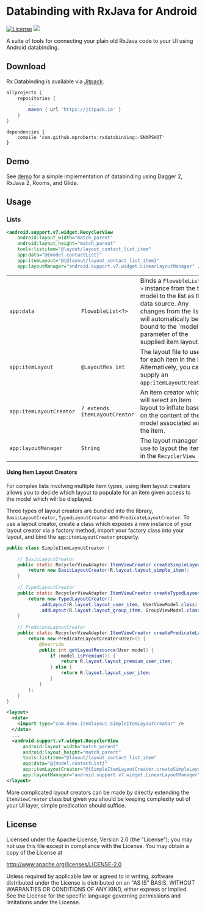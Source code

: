 # Databinding with RxJava for Android

[![License](https://img.shields.io/badge/License-Apache%202.0-blue.svg)](https://opensource.org/licenses/Apache-2.0)
[![](https://jitpack.io/v/mproberts/rxdatabinding.svg)](https://jitpack.io/#mproberts/rxdatabinding)

A suite of tools for connecting your plain old RxJava code to your UI using Android databinding.

## Download

Rx Databinding is available via [Jitpack](https://jitpack.io/#mproberts/rxdatabinding).

```groovy
allprojects {
    repositories {
        ...
        maven { url 'https://jitpack.io' }
    }
}
```

```
dependencies {
    compile 'com.github.mproberts:rxdatabinding:-SNAPSHOT'
}
```

## Demo

See [demo](demo) for a simple implementation of databinding using Dagger 2, RxJava 2, Rooms, and Glide.

## Usage

### Lists

```xml
<android.support.v7.widget.RecyclerView
    android:layout_width="match_parent"
    android:layout_height="match_parent"
    tools:listitem="@layout/layout_contact_list_item"
    app:data="@{model.contactList}"
    app:itemLayout="@{@layout/layout_contact_list_item}"
    app:layoutManager="android.support.v7.widget.LinearLayoutManager" />
```

<table>
  <tr><td><code>app:data</code></td><td><code>FlowableList&lt;?&gt;</code></td><td>Binds a <code>FlowableList&lt;?&gt;</code> instance from the the model to the list as the data source. Any changes from the list will automatically be bound to the `model` parameter of the supplied item layout.</td></tr>
  <tr><td><code>app:itemLayout</code></td><td><code>@LayoutRes int</code></td><td>The layout file to use for each item in the list. Alternatively, you can supply an <code>app:itemLayoutCreator</code>.</td></tr>
  <tr><td><code>app:itemLayoutCreator</code></td><td><code>? extends ItemLayoutCreator</code></td><td>An item creator which will select an item layout to inflate based on the content of the model associated with the item.</td></tr>
  <tr><td><code>app:layoutManager</code></td><td><code>String</code></td><td>The layout manager to use to layout the items in the <code>RecyclerView</code></td></tr>
</table>

#### Using Item Layout Creators

For complex lists involving multiple item types, using item layout creators allows you to decide which layout to populate for an item given access to the model which will be displayed.

Three types of layout creators are bundled into the library, `BasicLayoutCreator`, `TypedLayoutCreator` and `PredicateLayoutCreator`. To use a layout creator, create a class which exposes a new instance of your layout creator via a factory method, import your factory class into your layout, and bind the `app:itemLayoutCreator` property.

```java
public class SimpleItemLayoutCreator {

    // BasicLayoutCreator
    public static RecyclerViewAdapter.ItemViewCreator createSimpleLayoutCreator() {
        return new BasicLayoutCreator(R.layout.layout_simple_item);
    }
    
    // TypedLayoutCreator
    public static RecyclerViewAdapter.ItemViewCreator createTypedLayoutCreator() {
        return new TypedLayoutCreator()
            .addLayout(R.layout.layout_user_item, UserViewModel.class)
            .addLayout(R.layout.layout_group_item, GroupViewModel.class);
    }
    
    // PredicateLayoutCreator
    public static RecyclerViewAdapter.ItemViewCreator createPredicateLayoutCreator() {
        return new PredicateLayoutCreator<User>() {
            @Override
            public int getLayoutResource(User model) {
                if (model.isPremium()) {
                    return R.layout.layout_premium_user_item;
                } else {
                    return R.layout.layout_user_item;
                }
            }
        };
    }
}
```

```xml
<layout>
  <data>
    <import type="com.demo.itemlayout.SimpleItemLayoutCreator" />
  </data>
  ...
  <android.support.v7.widget.RecyclerView
      android:layout_width="match_parent"
      android:layout_height="match_parent"
      tools:listitem="@layout/layout_contact_list_item"
      app:data="@{model.contactList}"
      app:itemLayoutCreator="@{SimpleItemLayoutCreator.createSimpleLayoutCreator()}"
      app:layoutManager="android.support.v7.widget.LinearLayoutManager" />
</layout>
```

More complicated layout creators can be made by directly extending the `ItemViewCreator` class but given you should be keeping complexity out of your UI layer, simple predication should suffice.


## License

Licensed under the Apache License, Version 2.0 (the "License");
you may not use this file except in compliance with the License.
You may obtain a copy of the License at

   http://www.apache.org/licenses/LICENSE-2.0

Unless required by applicable law or agreed to in writing, software
distributed under the License is distributed on an "AS IS" BASIS,
WITHOUT WARRANTIES OR CONDITIONS OF ANY KIND, either express or implied.
See the License for the specific language governing permissions and
limitations under the License.